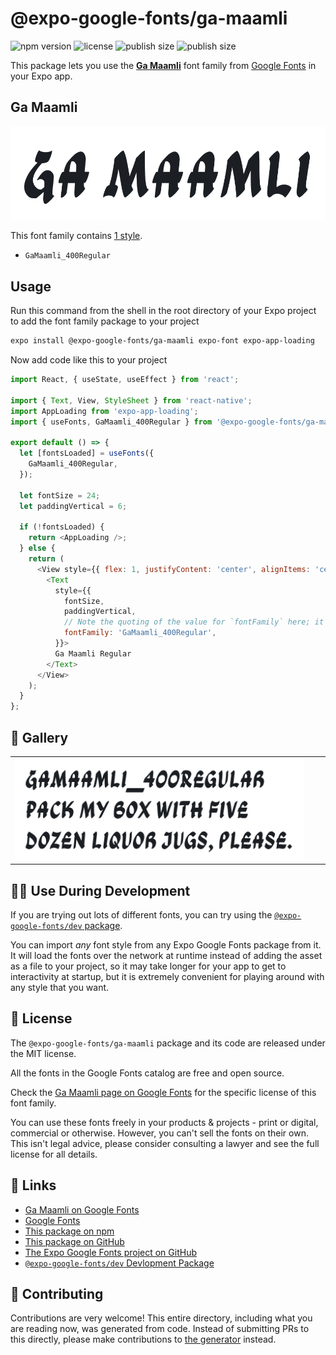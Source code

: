 # @expo-google-fonts/ga-maamli

![npm version](https://flat.badgen.net/npm/v/@expo-google-fonts/ga-maamli)
![license](https://flat.badgen.net/github/license/expo/google-fonts)
![publish size](https://flat.badgen.net/packagephobia/install/@expo-google-fonts/ga-maamli)
![publish size](https://flat.badgen.net/packagephobia/publish/@expo-google-fonts/ga-maamli)

This package lets you use the [**Ga Maamli**](https://fonts.google.com/specimen/Ga+Maamli) font family from [Google Fonts](https://fonts.google.com/) in your Expo app.

## Ga Maamli

![Ga Maamli](./font-family.png)

This font family contains [1 style](#-gallery).

- `GaMaamli_400Regular`

## Usage

Run this command from the shell in the root directory of your Expo project to add the font family package to your project
```sh
expo install @expo-google-fonts/ga-maamli expo-font expo-app-loading
```

Now add code like this to your project
```js
import React, { useState, useEffect } from 'react';

import { Text, View, StyleSheet } from 'react-native';
import AppLoading from 'expo-app-loading';
import { useFonts, GaMaamli_400Regular } from '@expo-google-fonts/ga-maamli';

export default () => {
  let [fontsLoaded] = useFonts({
    GaMaamli_400Regular,
  });

  let fontSize = 24;
  let paddingVertical = 6;

  if (!fontsLoaded) {
    return <AppLoading />;
  } else {
    return (
      <View style={{ flex: 1, justifyContent: 'center', alignItems: 'center' }}>
        <Text
          style={{
            fontSize,
            paddingVertical,
            // Note the quoting of the value for `fontFamily` here; it expects a string!
            fontFamily: 'GaMaamli_400Regular',
          }}>
          Ga Maamli Regular
        </Text>
      </View>
    );
  }
};

```

## 🔡 Gallery


||||
|-|-|-|
|![GaMaamli_400Regular](./GaMaamli_400Regular.ttf.png)||||


## 👩‍💻 Use During Development

If you are trying out lots of different fonts, you can try using the [`@expo-google-fonts/dev` package](https://github.com/expo/google-fonts/tree/master/font-packages/dev#readme).

You can import *any* font style from any Expo Google Fonts package from it. It will load the fonts
over the network at runtime instead of adding the asset as a file to your project, so it may take longer
for your app to get to interactivity at startup, but it is extremely convenient
for playing around with any style that you want.

## 📖 License

The `@expo-google-fonts/ga-maamli` package and its code are released under the MIT license.

All the fonts in the Google Fonts catalog are free and open source.

Check the [Ga Maamli page on Google Fonts](https://fonts.google.com/specimen/Ga+Maamli) for the specific license of this font family.

You can use these fonts freely in your products & projects - print or digital, commercial or otherwise. However, you can't sell the fonts on their own. This isn't legal advice, please consider consulting a lawyer and see the full license for all details.

## 🔗 Links

- [Ga Maamli on Google Fonts](https://fonts.google.com/specimen/Ga+Maamli)
- [Google Fonts](https://fonts.google.com/)
- [This package on npm](https://www.npmjs.com/package/@expo-google-fonts/ga-maamli)
- [This package on GitHub](https://github.com/expo/google-fonts/tree/master/font-packages/ga-maamli)
- [The Expo Google Fonts project on GitHub](https://github.com/expo/google-fonts)
- [`@expo-google-fonts/dev` Devlopment Package](https://github.com/expo/google-fonts/tree/master/font-packages/dev)

## 🤝 Contributing

Contributions are very welcome! This entire directory, including what you are reading now, was generated from code. Instead of submitting PRs to this directly, please make contributions to [the generator](https://github.com/expo/google-fonts/tree/master/packages/generator) instead.
